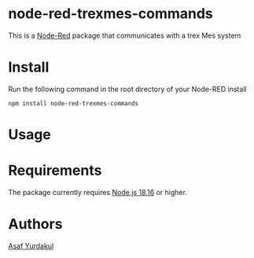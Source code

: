 # node-red-trexmes-commands

This is a [Node-Red][1] package that communicates with a trex Mes system

# Install

Run the following command in the root directory of your Node-RED install

    npm install node-red-trexmes-commands

# Usage


# Requirements

The package currently requires [Node.js 18.16][1] or higher.

# Authors

[Asaf Yurdakul][4]

[1]:http://nodered.org
[2]:https://mertyazilim.com.tr/
[4]:https://github.com/asafyurdakul

